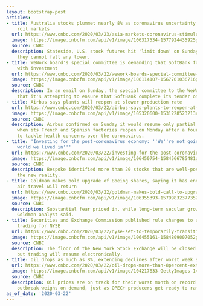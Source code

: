 ```yaml
---
layout: bootstrap-post
articles:
- title: Australia stocks plummet nearly 8% as coronavirus uncertainty continues to
    roil markets
  url: https://www.cnbc.com/2020/03/23/asia-markets-coronavirus-stimulus-measures-currencies-in-focus.html
  image: https://image.cnbcfm.com/api/v1/image/106317534-1577924435925gettyimages-914719388.jpeg?v=1584920116
  source: CNBC
  description: Stateside, U.S. stock futures hit 'limit down' on Sunday evening, meaning
    they cannot fall any lower.
- title: WeWork board's special committee is demanding that SoftBank follow through
    with investment
  url: https://www.cnbc.com/2020/03/22/wework-boards-special-committee-demands-that-softbank-complete-deal.html
  image: https://image.cnbcfm.com/api/v1/image/106114107-1567701036716gettyimages-1168053793.jpeg?v=1583152277
  source: CNBC
  description: In an email on Sunday, the special committee to the WeWork board said
    that it's attempting to ensure that SoftBank complete its tender offer as promised.
- title: Airbus says plants will reopen at slower production rate
  url: https://www.cnbc.com/2020/03/22/airbus-says-plants-to-reopen-at-slower-production-rate.html
  image: https://image.cnbcfm.com/api/v1/image/105320600-1531228523213rts1w326.jpg?v=1531332468
  source: CNBC
  description: Airbus confirmed on Sunday it would resume only partial aircraft production
    when its French and Spanish factories reopen on Monday after a four-day shutdown
    to tackle health concerns over the coronavirus.
- title: 'Investing for the post-coronavirus economy: ''We''re not going back to the
    world we lived in'''
  url: https://www.cnbc.com/2020/03/22/investing-for-the-post-coronavirus-economy-were-not-going-back-to-the-world-we-lived-in.html
  image: https://image.cnbcfm.com/api/v1/image/106450754-1584566785481gettyimages-1213336043.jpeg?v=1584566954
  source: CNBC
  description: Bespoke identified more than 20 stocks that are well-positioned for
    the new reality.
- title: Goldman makes bold upgrade of Boeing shares, saying it has enough cash and
    air travel will return
  url: https://www.cnbc.com/2020/03/22/goldman-makes-bold-call-to-upgrade-boeing.html
  image: https://image.cnbcfm.com/api/v1/image/106355393-15799832377352020-01-25t192808z_951640316_rc27ne9v56ms_rtrmadp_3_boeing-777x.jpg?v=1583435730
  source: CNBC
  description: Substantial fear priced in, while long-term secular growth intact,"
    Goldman analyst said.
- title: Securities and Exchange Commission published rule changes to allow all-electronic
    trading for NYSE
  url: https://www.cnbc.com/2020/03/22/nyse-set-to-temporarily-transition-to-all-electronic-trading.html
  image: https://image.cnbcfm.com/api/v1/image/106455161-1584809007052gettyimages-1213764421.jpeg?v=1584809047
  source: CNBC
  description: The floor of the New York Stock Exchange will be closed on Monday,
    but trading will resume electronically.
- title: Oil drops as much as 8%, extending declines after worst week since 1991
  url: https://www.cnbc.com/2020/03/22/oil-drops-more-than-8percent-extending-declines-after-worst-week-since-1991.html
  image: https://image.cnbcfm.com/api/v1/image/104217833-GettyImages-140417888.jpg?v=1578429413
  source: CNBC
  description: Oil prices are on track for their worst month on record as the coronavirus
    outbreak weighs on demand, just as OPEC+ producers get ready to ramp up production.
as_of_date: '2020-03-22'
---
```


